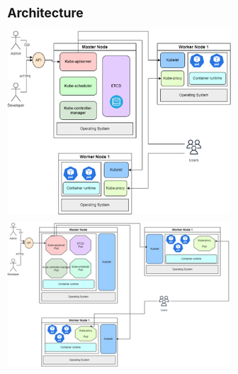 # Architecture
![alt text](../imgs/1.introduction/k8s-architecture-with-colors.drawio.png)

![alt text](../imgs/1.introduction/k8s-architecture-with-colors-static-pods.drawio.png)